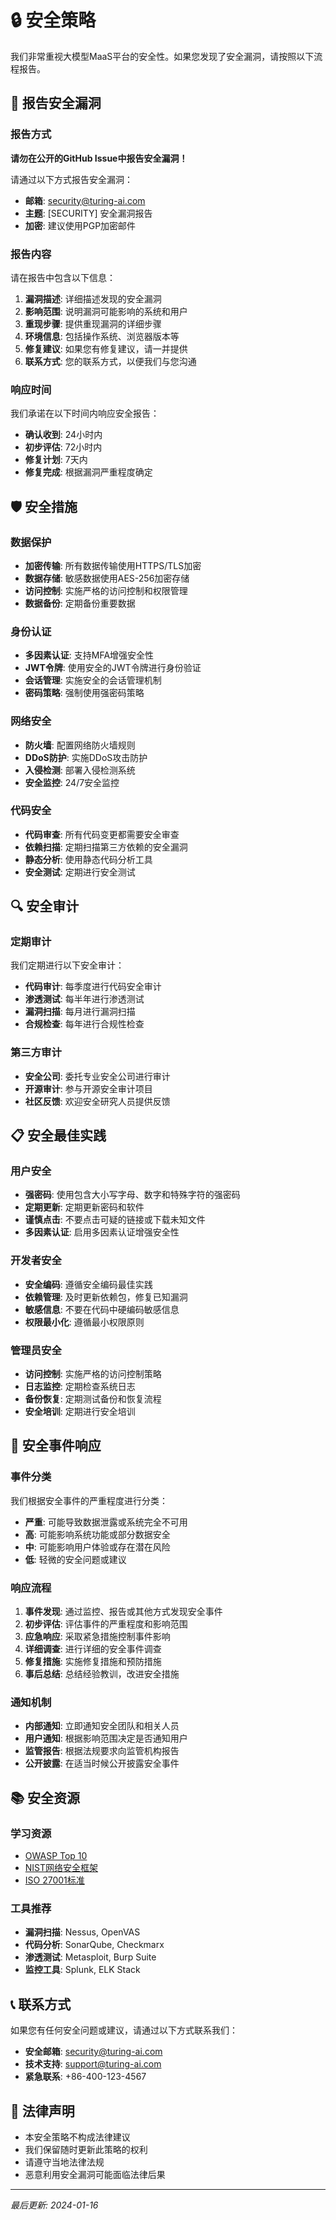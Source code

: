 # 🔒 安全策略

我们非常重视大模型MaaS平台的安全性。如果您发现了安全漏洞，请按照以下流程报告。

## 🚨 报告安全漏洞

### 报告方式

**请勿在公开的GitHub Issue中报告安全漏洞！**

请通过以下方式报告安全漏洞：

- **邮箱**: security@turing-ai.com
- **主题**: [SECURITY] 安全漏洞报告
- **加密**: 建议使用PGP加密邮件

### 报告内容

请在报告中包含以下信息：

1. **漏洞描述**: 详细描述发现的安全漏洞
2. **影响范围**: 说明漏洞可能影响的系统和用户
3. **重现步骤**: 提供重现漏洞的详细步骤
4. **环境信息**: 包括操作系统、浏览器版本等
5. **修复建议**: 如果您有修复建议，请一并提供
6. **联系方式**: 您的联系方式，以便我们与您沟通

### 响应时间

我们承诺在以下时间内响应安全报告：

- **确认收到**: 24小时内
- **初步评估**: 72小时内
- **修复计划**: 7天内
- **修复完成**: 根据漏洞严重程度确定

## 🛡️ 安全措施

### 数据保护

- **加密传输**: 所有数据传输使用HTTPS/TLS加密
- **数据存储**: 敏感数据使用AES-256加密存储
- **访问控制**: 实施严格的访问控制和权限管理
- **数据备份**: 定期备份重要数据

### 身份认证

- **多因素认证**: 支持MFA增强安全性
- **JWT令牌**: 使用安全的JWT令牌进行身份验证
- **会话管理**: 实施安全的会话管理机制
- **密码策略**: 强制使用强密码策略

### 网络安全

- **防火墙**: 配置网络防火墙规则
- **DDoS防护**: 实施DDoS攻击防护
- **入侵检测**: 部署入侵检测系统
- **安全监控**: 24/7安全监控

### 代码安全

- **代码审查**: 所有代码变更都需要安全审查
- **依赖扫描**: 定期扫描第三方依赖的安全漏洞
- **静态分析**: 使用静态代码分析工具
- **安全测试**: 定期进行安全测试

## 🔍 安全审计

### 定期审计

我们定期进行以下安全审计：

- **代码审计**: 每季度进行代码安全审计
- **渗透测试**: 每半年进行渗透测试
- **漏洞扫描**: 每月进行漏洞扫描
- **合规检查**: 每年进行合规性检查

### 第三方审计

- **安全公司**: 委托专业安全公司进行审计
- **开源审计**: 参与开源安全审计项目
- **社区反馈**: 欢迎安全研究人员提供反馈

## 📋 安全最佳实践

### 用户安全

- **强密码**: 使用包含大小写字母、数字和特殊字符的强密码
- **定期更新**: 定期更新密码和软件
- **谨慎点击**: 不要点击可疑的链接或下载未知文件
- **多因素认证**: 启用多因素认证增强安全性

### 开发者安全

- **安全编码**: 遵循安全编码最佳实践
- **依赖管理**: 及时更新依赖包，修复已知漏洞
- **敏感信息**: 不要在代码中硬编码敏感信息
- **权限最小化**: 遵循最小权限原则

### 管理员安全

- **访问控制**: 实施严格的访问控制策略
- **日志监控**: 定期检查系统日志
- **备份恢复**: 定期测试备份和恢复流程
- **安全培训**: 定期进行安全培训

## 🚨 安全事件响应

### 事件分类

我们根据安全事件的严重程度进行分类：

- **严重**: 可能导致数据泄露或系统完全不可用
- **高**: 可能影响系统功能或部分数据安全
- **中**: 可能影响用户体验或存在潜在风险
- **低**: 轻微的安全问题或建议

### 响应流程

1. **事件发现**: 通过监控、报告或其他方式发现安全事件
2. **初步评估**: 评估事件的严重程度和影响范围
3. **应急响应**: 采取紧急措施控制事件影响
4. **详细调查**: 进行详细的安全事件调查
5. **修复措施**: 实施修复措施和预防措施
6. **事后总结**: 总结经验教训，改进安全措施

### 通知机制

- **内部通知**: 立即通知安全团队和相关人员
- **用户通知**: 根据影响范围决定是否通知用户
- **监管报告**: 根据法规要求向监管机构报告
- **公开披露**: 在适当时候公开披露安全事件

## 📚 安全资源

### 学习资源

- [OWASP Top 10](https://owasp.org/www-project-top-ten/)
- [NIST网络安全框架](https://www.nist.gov/cyberframework)
- [ISO 27001标准](https://www.iso.org/isoiec-27001-information-security.html)

### 工具推荐

- **漏洞扫描**: Nessus, OpenVAS
- **代码分析**: SonarQube, Checkmarx
- **渗透测试**: Metasploit, Burp Suite
- **监控工具**: Splunk, ELK Stack

## 📞 联系方式

如果您有任何安全问题或建议，请通过以下方式联系我们：

- **安全邮箱**: security@turing-ai.com
- **技术支持**: support@turing-ai.com
- **紧急联系**: +86-400-123-4567

## 📄 法律声明

- 本安全策略不构成法律建议
- 我们保留随时更新此策略的权利
- 请遵守当地法律法规
- 恶意利用安全漏洞可能面临法律后果

---

*最后更新: 2024-01-16*
